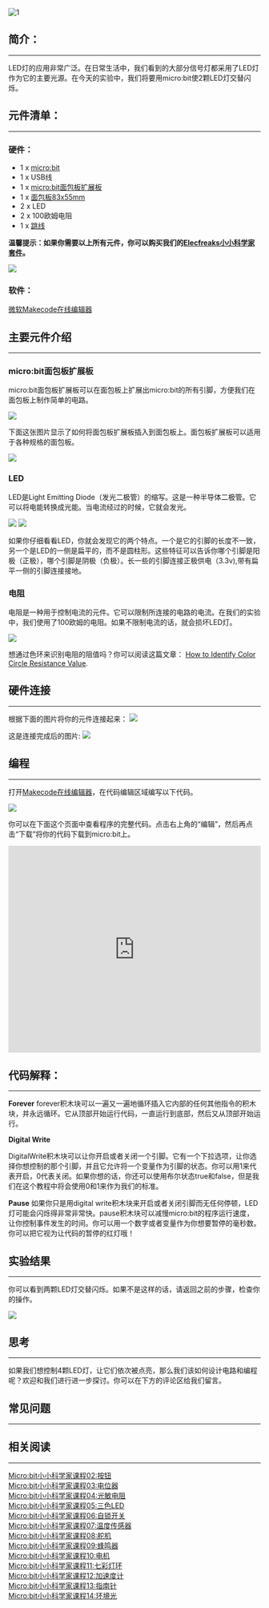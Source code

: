![1](https://i.imgur.com/GMzHtFZ.jpg)

## 简介：
---

LED灯的应用非常广泛。在日常生活中，我们看到的大部分信号灯都采用了LED灯作为它的主要光源。在今天的实验中，我们将要用micro:bit使2颗LED灯交替闪烁。 


## 元件清单：
---

### 硬件：

- 1 x [micro:bit](http://www.elecfreaks.com/estore/bbc-micro-bit-board-for-coding-programming.html)  
- 1 x USB线  
- 1 x [micro:bit面包板扩展板](http://www.elecfreaks.com/estore/microbit-breadboard-adapter.html)  
- 1 x [面包板83x55mm](http://www.elecfreaks.com/estore/transparent-breadboard-83-55-mm.html)  
- 2 x LED  
- 2 x 100欧姆电阻  
- 1 x [跳线](http://www.elecfreaks.com/estore/breadborad-jumper-wire-65pcs-pack.html)  

**温馨提示：如果你需要以上所有元件，你可以购买我们的[Elecfreaks小小科学家套件](https://item.taobao.com/item.htm?spm=a1z10.1-c-s.w4024-17803785896.2.18dc3f94XOgpWg&id=562837851877&scene=taobao_shop)。**

![](https://i.imgur.com/W4tseua.jpg)

### 软件：

[微软Makecode在线编辑器](https://makecode.microbit.org/)


## 主要元件介绍
---

### micro:bit面包板扩展板

micro:bit面包板扩展板可以在面包板上扩展出micro:bit的所有引脚，方便我们在面包板上制作简单的电路。

![](https://i.imgur.com/dq75zKC.jpg)
 
下面这张图片显示了如何将面包板扩展板插入到面包板上。面包板扩展板可以适用于各种规格的面包板。

![](https://i.imgur.com/3DHC6U8.jpg)

### LED

LED是Light Emitting Diode（发光二极管）的缩写。这是一种半导体二极管。它可以将电能转换成光能。当电流经过的时候，它就会发光。
 
![](https://i.imgur.com/gDwJTlH.jpg)
![](https://i.imgur.com/t8e1q6X.jpg)
 
如果你仔细看看LED，你就会发现它的两个特点。一个是它的引脚的长度不一致，另一个是LED的一侧是扁平的，而不是圆柱形。这些特征可以告诉你哪个引脚是阳极（正极），哪个引脚是阴极（负极）。长一些的引脚连接正极供电（3.3v),带有扁平一侧的引脚连接接地。

### 电阻

电阻是一种用于控制电流的元件。它可以限制所连接的电路的电流。在我们的实验中，我们使用了100欧姆的电阻。如果不限制电流的话，就会损坏LED灯。

![](https://i.imgur.com/WS9Fk9x.jpg)

想通过色环来识别电阻的阻值吗？你可以阅读这篇文章：
[How to Identify Color Circle Resistance Value](https://www.elecfreaks.com/9158.html).


## 硬件连接
---

根据下面的图片将你的元件连接起来：
![](https://i.imgur.com/6JA8ooG.jpg)

这是连接完成后的图片:
![](https://i.imgur.com/ZEP7gfe.jpg)


## 编程
---

打开[Makecode在线编辑器](https://makecode.microbit.org/)，在代码编辑区域编写以下代码。 

![](https://i.imgur.com/s5sUftj.jpg)
 
你可以在下面这个页面中查看程序的完整代码。点击右上角的“编辑”，然后再点击“下载”将你的代码下载到micro:bit上。

<div style="position:relative;height:0;padding-bottom:81.97%;overflow:hidden;"><iframe style="position:absolute;top:0;left:0;width:100%;height:100%;" src="https://makecode.microbit.org/---run?id=_ahjD3pXUk9ug" allowfullscreen="allowfullscreen" sandbox="allow-popups allow-forms allow-scripts allow-same-origin" frameborder="0"></iframe></div>


## 代码解释：
---

**Forever**
forever积木块可以一遍又一遍地循环插入它内部的任何其他指令的积木块，并永远循环。它从顶部开始运行代码，一直运行到底部，然后又从顶部开始运行。

**Digital Write**

DigitalWrite积木块可以让你开启或者关闭一个引脚。它有一个下拉选项，让你选择你想控制的那个引脚，并且它允许将一个变量作为引脚的状态。你可以用1来代表开启，0代表关闭。如果你想的话，你还可以使用布尔状态true和false，但是我们在这个教程中将会使用0和1来作为我们的标准。

**Pause**
如果你只是用digital write积木块来开启或者关闭引脚而无任何停顿，LED灯可能会闪烁得非常非常快。pause积木块可以减慢micro:bit的程序运行速度，让你控制事件发生的时间。你可以用一个数字或者变量作为你想要暂停的毫秒数。你可以把它视为让代码的暂停的红灯哦！


## 实验结果
---

你可以看到两颗LED灯交替闪烁。如果不是这样的话，请返回之前的步骤，检查你的操作。

![](https://i.imgur.com/xvYjvaQ.gif)


## 思考
---

如果我们想控制4颗LED灯，让它们依次被点亮，那么我们该如何设计电路和编程呢？欢迎和我们进行进一步探讨。你可以在下方的评论区给我们留言。


## 常见问题
---


## 相关阅读
---

[Micro:bit小小科学家课程02:按钮](/Micro_bit_Starter_Kit_Lesson_02_Button_CN/)    
[Micro:bit小小科学家课程03:电位器](/Micro_bit_Starter_Kit_Lesson_03_Trimpot_CN/)    
[Micro:bit小小科学家课程04:光敏电阻](/Micro_bit_Starter_Kit_Lesson_04_Photocell_CN/)    
[Micro:bit小小科学家课程05:三色LED](/Micro_bit_Starter_Kit_Lesson_05_RGB_LED_CN/)    
[Micro:bit小小科学家课程06:自锁开关](/Micro_bit_Starter_Kit_Lesson_06_Self_lock_Switch_CN/)    
[Micro:bit小小科学家课程07:温度传感器](/Micro_bit_Starter_Kit_Lesson_07_Temperature_Sensor_CN/)    
[Micro:bit小小科学家课程08:舵机](/Micro_bit_Starter_Kit_Lesson_08_Servo_CN/)    
[Micro:bit小小科学家课程09:蜂鸣器](/Micro_bit_Starter_Kit_Lesson_09_Buzzer_CN/)    
[Micro:bit小小科学家课程10:电机](/Micro_bit_Starter_Kit_Lesson_10_Motor_CN/)    
[Micro:bit小小科学家课程11:七彩灯环](/Micro_bit_Starter_Kit_Lesson_11_Rainbow_LED_CN/)    
[Micro:bit小小科学家课程12:加速度计](/Micro_bit_Starter_Kit_Lesson_12_Accelerometer_CN/)    
[Micro:bit小小科学家课程13:指南针](/Micro_bit_Starter_Kit_Lesson_13_Compass_CN/)    
[Micro:bit小小科学家课程14:环境光](/Micro_bit_Starter_Kit_Lesson_14_Ambient_Light_CN/)    



